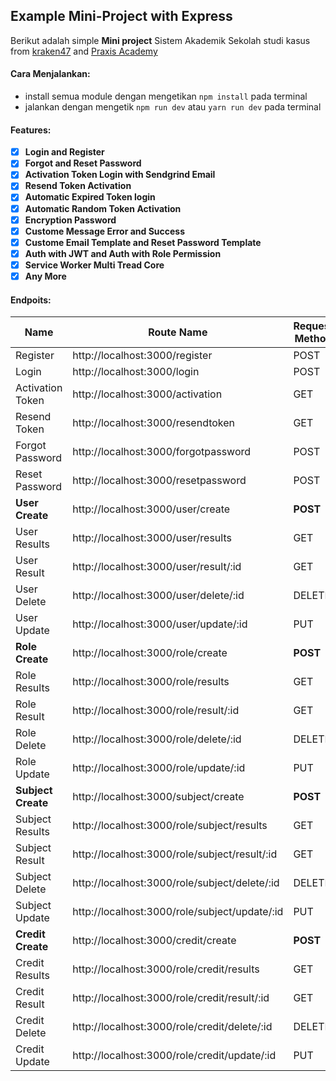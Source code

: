 ## Example Mini-Project with Express

Berikut adalah simple **Mini project** Sistem Akademik Sekolah studi kasus from [kraken47](https://bit.ly/326ShGb) and [Praxis Academy](https://pandao.github.io/editor.md/en.html)

#### Cara Menjalankan:
- install semua module dengan mengetikan `npm install` pada terminal
- jalankan dengan mengetik `npm run dev` atau `yarn run dev` pada terminal

#### Features:

- [x] **Login and Register**
- [x] **Forgot and Reset Password**
- [x] **Activation Token Login with Sendgrind Email**
- [x] **Resend Token Activation**
- [x] **Automatic Expired Token login**
- [x] **Automatic Random Token Activation**
- [x] **Encryption Password**
- [x] **Custome Message Error and Success**
- [x] **Custome Email Template and Reset Password Template**
- [x] **Auth with JWT and Auth with Role Permission**
- [x] **Service Worker Multi Tread Core**
- [x] **Any More**

#### Endpoits:

| Name | Route Name | Request Method |
| ----------------------- | ------------------| ------------------- |
|  Register | http://localhost:3000/register | POST
|  Login | http://localhost:3000/login | POST
|  Activation Token | http://localhost:3000/activation  | GET
|  Resend Token | http://localhost:3000/resendtoken  | GET
| Forgot Password |  http://localhost:3000/forgotpassword | POST
| Reset Password | http://localhost:3000/resetpassword | POST
|  **User Create** | http://localhost:3000/user/create | **POST**
|  User Results | http://localhost:3000/user/results | GET
|  User Result | http://localhost:3000/user/result/:id | GET
|  User Delete | http://localhost:3000/user/delete/:id | DELETE
|  User Update | http://localhost:3000/user/update/:id | PUT
|  **Role Create** | http://localhost:3000/role/create | **POST**
|  Role Results | http://localhost:3000/role/results  | GET
|  Role Result | http://localhost:3000/role/result/:id  | GET
|  Role Delete | http://localhost:3000/role/delete/:id | DELETE
|  Role Update | http://localhost:3000/role/update/:id | PUT
|  **Subject Create** | http://localhost:3000/subject/create | **POST**
|  Subject Results | http://localhost:3000/role/subject/results | GET
|  Subject Result | http://localhost:3000/role/subject/result/:id  | GET
|  Subject Delete | http://localhost:3000/role/subject/delete/:id | DELETE
|  Subject Update | http://localhost:3000/role/subject/update/:id  | PUT
|  **Credit Create** | http://localhost:3000/credit/create | **POST**
|  Credit Results | http://localhost:3000/role/credit/results  | GET
|  Credit Result | http://localhost:3000/role/credit/result/:id | GET
|  Credit Delete | http://localhost:3000/role/credit/delete/:id | DELETE
|  Credit Update | http://localhost:3000/role/credit/update/:id  | PUT